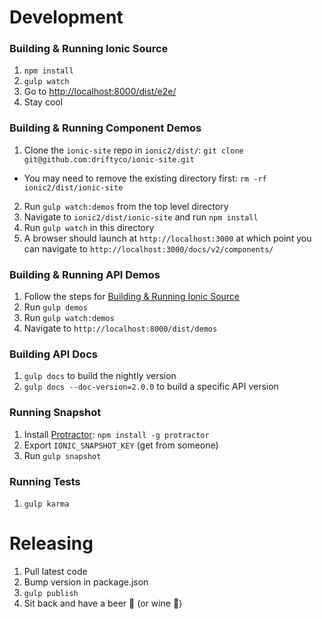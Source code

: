 # Development


### Building & Running Ionic Source

1. `npm install`
2. `gulp watch`
3. Go to [http://localhost:8000/dist/e2e/](http://localhost:8000/dist/e2e/)
4. Stay cool


### Building & Running Component Demos

1. Clone the `ionic-site` repo in `ionic2/dist/`: `git clone git@github.com:driftyco/ionic-site.git`
 * You may need to remove the existing directory first: `rm -rf ionic2/dist/ionic-site`
2. Run `gulp watch:demos` from the top level directory
3. Navigate to `ionic2/dist/ionic-site` and run `npm install`
4. Run `gulp watch` in this directory
5. A browser should launch at `http://localhost:3000` at which point you can navigate to `http://localhost:3000/docs/v2/components/`


### Building & Running API Demos

1. Follow the steps for [Building & Running Ionic Source](#building--running-ionic-source)
2. Run `gulp demos`
3. Run `gulp watch:demos`
4. Navigate to `http://localhost:8000/dist/demos`


### Building API Docs

1. `gulp docs` to build the nightly version 
2. `gulp docs --doc-version=2.0.0` to build a specific API version


### Running Snapshot

1. Install [Protractor](https://angular.github.io/protractor/#/): `npm install -g protractor`
2. Export `IONIC_SNAPSHOT_KEY` (get from someone)
3. Run `gulp snapshot`


### Running Tests

1. `gulp karma`


# Releasing

1. Pull latest code
2. Bump version in package.json
3. `gulp publish`
4. Sit back and have a beer :beer: (or wine :wine_glass:)
